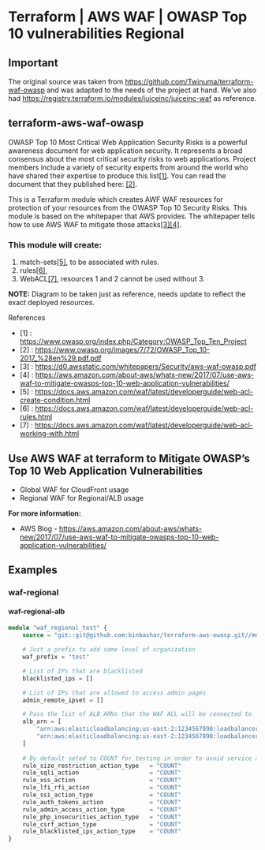 # Terraform | AWS WAF | OWASP Top 10 vulnerabilities Regional

## Important
The original source was taken from https://github.com/Twinuma/terraform-waf-owasp and was adapted to the needs of the project at hand.
We've also had https://registry.terraform.io/modules/juiceinc/juiceinc-waf as reference.

## terraform-aws-waf-owasp
OWASP Top 10 Most Critical Web Application Security Risks is a powerful awareness document for web
application security. It represents a broad consensus about the most critical security risks to web applications.
Project members include a variety of security experts from around the world who have shared their expertise to
produce this list[[1]](https://www.owasp.org/index.php/Category:OWASP_Top_Ten_Project).
You can read the document that they published here: [[2]](https://www.owasp.org/images/7/72/OWASP_Top_10-2017_%28en%29.pdf.pdf).

This is a Terraform module which creates AWF WAF resources for protection of your resources from the OWASP Top 10
Security Risks. This module is based on the whitepaper that AWS provides. The whitepaper tells how to use AWS WAF
to mitigate those attacks[[3]](https://d0.awsstatic.com/whitepapers/Security/aws-waf-owasp.pdf)[[4]](https://aws.amazon.com/about-aws/whats-new/2017/07/use-aws-waf-to-mitigate-owasps-top-10-web-application-vulnerabilities/).

### This module will create:
 1. match-sets[[5]](https://docs.aws.amazon.com/waf/latest/developerguide/web-acl-create-condition.html), to be associated with rules.
 2. rules[[6]](https://docs.aws.amazon.com/waf/latest/developerguide/web-acl-rules.html),
 3. WebACL[[7]](https://docs.aws.amazon.com/waf/latest/developerguide/web-acl-working-with.html), resources 1 and 2 cannot be used without 3.

**NOTE:** Diagram to be taken just as reference, needs update to reflect the exact deployed resources.

References
* [1] : https://www.owasp.org/index.php/Category:OWASP_Top_Ten_Project
* [2] : https://www.owasp.org/images/7/72/OWASP_Top_10-2017_%28en%29.pdf.pdf
* [3] : https://d0.awsstatic.com/whitepapers/Security/aws-waf-owasp.pdf
* [4] : https://aws.amazon.com/about-aws/whats-new/2017/07/use-aws-waf-to-mitigate-owasps-top-10-web-application-vulnerabilities/
* [5] : https://docs.aws.amazon.com/waf/latest/developerguide/web-acl-create-condition.html
* [6] : https://docs.aws.amazon.com/waf/latest/developerguide/web-acl-rules.html
* [7] : https://docs.aws.amazon.com/waf/latest/developerguide/web-acl-working-with.html


## Use AWS WAF at terraform to Mitigate OWASP’s Top 10 Web Application Vulnerabilities
* Global WAF for CloudFront usage
* Regional WAF for Regional/ALB usage

**For more information:**
* AWS Blog - https://aws.amazon.com/about-aws/whats-new/2017/07/use-aws-waf-to-mitigate-owasps-top-10-web-application-vulnerabilities/

## Examples
### waf-regional
#### waf-regional-alb
```terraform
module "waf_regional_test" {
    source = "git::git@github.com:binbashar/terraform-aws-owasp.git//modules/waf-regional?ref=v0.0.4"

    # Just a prefix to add some level of organization
    waf_prefix = "test"

    # List of IPs that are blacklisted
    blacklisted_ips = []

    # List of IPs that are allowed to access admin pages
    admin_remote_ipset = []

    # Pass the list of ALB ARNs that the WAF ACL will be connected to
    alb_arn = [
        "arn:aws:elasticloadbalancing:us-east-2:1234567890:loadbalancer/app/some-LB-ABCD1233/12345111",
        "arn:aws:elasticloadbalancing:us-east-2:1234567890:loadbalancer/app/some-LB-ABCD1244/12345222"
    ]
    
    # By default seted to COUNT for testing in order to avoid service affection; when ready, set it to BLOCK
    rule_size_restriction_action_type   = "COUNT"
    rule_sqli_action                    = "COUNT"
    rule_xss_action                     = "COUNT"
    rule_lfi_rfi_action                 = "COUNT"
    rule_ssi_action_type                = "COUNT"
    rule_auth_tokens_action             = "COUNT"
    rule_admin_access_action_type       = "COUNT"
    rule_php_insecurities_action_type   = "COUNT"
    rule_csrf_action_type               = "COUNT"
    rule_blacklisted_ips_action_type    = "COUNT"
}
```